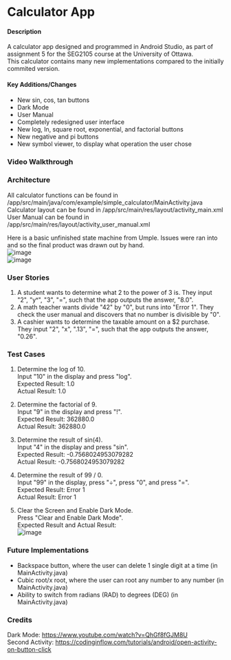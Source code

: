 # Calculator App

#### Description
A calculator app designed and programmed in Android Studio, as part of assignment 5 for the SEG2105 course at the University of Ottawa.  
This calculator contains many new implementations compared to the initially commited version.

#### Key Additions/Changes
- New sin, cos, tan buttons
- Dark Mode
- User Manual
- Completely redesigned user interface
- New log, ln, square root, exponential, and factorial buttons
- New negative and pi buttons
- New symbol viewer, to display what operation the user chose

### Video Walkthrough

### Architecture
All calculator functions can be found in /app/src/main/java/com/example/simple_calculator/MainActivity.java  
Calculator layout can be found in /app/src/main/res/layout/activity_main.xml  
User Manual can be found in /app/src/main/res/layout/activity_user_manual.xml  

Here is a basic unfinished state machine from Umple. Issues were ran into and so the final product was drawn out by hand.  
![image](https://user-images.githubusercontent.com/60322211/88244459-f30f9480-cc61-11ea-8467-b629819d4a05.png)  
![image](https://user-images.githubusercontent.com/60322211/88244358-92805780-cc61-11ea-94c7-04eafdd6d638.png)  

### User Stories
1. A student wants to determine what 2 to the power of 3 is. They input "2", "yˣ", "3", "=", such that the app outputs the answer, "8.0".  
2. A math teacher wants divide "42" by "0", but runs into "Error 1". They check the user manual and discovers that no number is divisible by "0".  
3. A cashier wants to determine the taxable amount on a $2 purchase. They input "2", "x", ".13", "=", such that the app outputs the answer, "0.26".

### Test Cases

1. Determine the log of 10.  
Input "10" in the display and press "log".  
Expected Result: 1.0  
Actual Result: 1.0

2. Determine the factorial of 9.  
Input "9" in the display and press "!".  
Expected Result: 362880.0  
Actual Result: 362880.0

3. Determine the result of sin(4).  
Input "4" in the display and press "sin".  
Expected Result: -0.7568024953079282  
Actual Result: -0.7568024953079282

4. Determine the result of 99 / 0.  
Input "99" in the display, press "÷", press "0", and press "=".  
Expected Result: Error 1  
Actual Result: Error 1

5. Clear the Screen and Enable Dark Mode.  
Press "Clear and Enable Dark Mode".  
Expected Result and Actual Result:  
![image](https://user-images.githubusercontent.com/60322211/88239628-ecc5ec00-cc52-11ea-9a1d-e12ece1b180b.png)

### Future Implementations
- Backspace button, where the user can delete 1 single digit at a time (in MainActivity.java)  
- Cubic root/x root, where the user can root any number to any number (in MainActivity.java)
- Ability to switch from radians (RAD) to degrees (DEG) (in MainActivity.java)

### Credits
Dark Mode: https://www.youtube.com/watch?v=QhGf8fGJM8U  
Second Activity: https://codinginflow.com/tutorials/android/open-activity-on-button-click  
